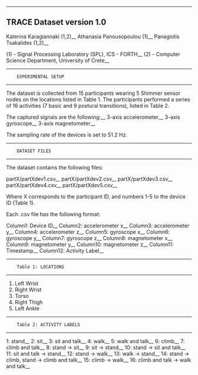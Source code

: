 --------------------------------------------------------------------------------
TRACE Dataset version 1.0
--------------------------------------------------------------------------------

Katerina Karagiannaki (1,2)__
Athanasia Panousopoulou (1)__
Panagiotis Tsakalides (1,2)__

(1) - Signal Processing Laboratory (SPL), ICS - FORTH__
(2) - Computer Science Department, University of Crete__

--------------------------------------------------------------------------------
		EXPERIMENTAL SETUP
--------------------------------------------------------------------------------
The dataset is collected from 15 participants wearing 5 Shimmer sensor nodes 
on the locations listed in Table 1. The participants performed a series of 16 
activities (7 basic and 9 postural transitions), listed in Table 2.

The captured signals are the following:__
3-axis accelerometer__
3-axis gyroscope__
3-axis magnetometer__

The sampling rate of the devices is set to 51.2 Hz.

--------------------------------------------------------------------------------
		DATASET FILES
--------------------------------------------------------------------------------
The dataset contains the following files:

partX/partXdev1.csv__
partX/partXdev2.csv__
partX/partXdev3.csv__
partX/partXdev4.csv__
partX/partXdev5.csv__

Where X corresponds to the participant ID, 
and numbers 1-5 to the device ID (Table 1).

Each .csv file has the following format:

Column1: Device ID__
Column2: accelerometer x__
Column3: accelerometer y__
Column4: accelerometer z__
Column5: gyroscope x__
Column6: gyroscope y__
Column7: gyroscope z__
Column8: magnetometer x__
Column9: magnetometer y__
Column10: magnetometer z__
Column11: Timestamp__
Column12: Activity Label__

--------------------------------------------------------------------------------
		Table 1: LOCATIONS
--------------------------------------------------------------------------------
1. Left Wrist
2. Right Wrist
3. Torso
4. Right Thigh
5. Left Ankle

--------------------------------------------------------------------------------
		Table 2: ACTIVITY LABELS
--------------------------------------------------------------------------------
1: stand__
2: sit__
3: sit and talk__
4: walk__
5: walk and talk__
6: climb__
7: climb and talk__
8: stand -> sit__
9: sit -> stand__
10: stand -> sit and talk__
11: sit and talk -> stand__
12: stand -> walk__
13: walk -> stand__
14: stand -> climb, stand -> climb and talk__
15: climb -> walk__
16: climb and talk -> walk and talk__
